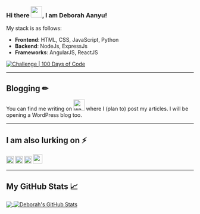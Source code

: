 ### Hi there <img src="https://raw.githubusercontent.com/MartinHeinz/MartinHeinz/master/wave.gif" width="30px">, I am Deborah Aanyu!

My stack is as follows:
* **Frontend**: HTML, CSS, JavaScript, Python
* **Backend**: NodeJs, ExpressJs
* **Frameworks**: AngularJS, ReactJS

[![Challenge | 100 Days of Code](https://img.shields.io/static/v1?label=Challenge&labelColor=384357&message=100%20Days%20of%20Code&color=00b4ee&style=for-the-badge&link=https://www.100daysofcode.com)](https://www.100daysofcode.com)

---

## Blogging  &#x270f;
You can find me writing on  [<img src='https://cdn.jsdelivr.net/npm/simple-icons@3.0.1/icons/dev-dot-to.svg' alt='website' height='30'>](https://dev.to/catalinmpit)  where I (plan to) post my articles. I will be opening a WordPress blog too.

---

## I am also lurking on ⚡
[<img src='https://cdn.jsdelivr.net/npm/simple-icons@3.0.1/icons/linkedin.svg' alt='linkedin' height='20'>](https://www.linkedin.com/in/deborahaanyu) [<img src='https://cdn.jsdelivr.net/npm/simple-icons@3.0.1/icons/instagram.svg' alt='instagram' height='20'>](https://www.instagram.com/_de_bb.ie/) [<img src='https://cdn.jsdelivr.net/npm/simple-icons@3.0.1/icons/twitter.svg' alt='twitter' height='20'>](https://twitter.com/deborah_aanyu) [<img src='https://cdn.jsdelivr.net/npm/simple-icons@3.0.1/icons/dev-dot-to.svg' alt='website' height='25'>](https://dev.to/deborahtrez)

---

## My GitHub Stats &#x1f4c8;

<a href="https://github.com/deborahtrez/deborahtrez">
  <img align="center" src="https://github-readme-stats.vercel.app/api/top-langs/?username=deborahtrez&hide=java,html&title_color=ffffff&text_color=c9cacc&icon_color=2bbc8a&bg_color=1d1f21" />
</a>
<a href="https://github.com/deborahtrez/deborahtrez">
  <img align="center" src="https://github-readme-stats.vercel.app/api?username=deborahtrez&show_icons=true&line_height=27&count_private=true&title_color=ffffff&text_color=c9cacc&icon_color=2bbc8a&bg_color=1d1f21" alt="Deborah's GitHub Stats" />
</a>

<!--
**deborahtrez/deborahtrez** is a ✨ _special_ ✨ repository because its `README.md` (this file) appears on your GitHub profile.

Here are some ideas to get you started:

- 🔭 I’m currently working on ...
- 🌱 I’m currently learning ...
- 👯 I’m looking to collaborate on ...
- 🤔 I’m looking for help with ...
- 💬 Ask me about ...
- 📫 How to reach me: ...
- 😄 Pronouns: ...
- ⚡ Fun fact: ...
-->
